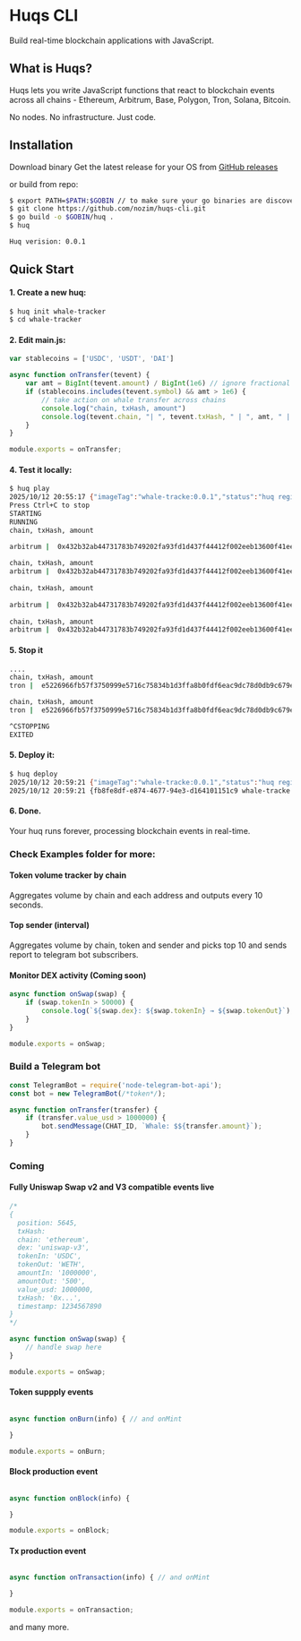 # Huqs CLI

Build real-time blockchain applications with JavaScript.

## What is Huqs?

Huqs lets you write JavaScript functions that react to blockchain events across all chains - Ethereum, Arbitrum, Base,
Polygon, Tron, Solana, Bitcoin.

No nodes. No infrastructure. Just code.

## Installation

Download binary Get the latest release for your OS from [GitHub releases](https://github.com/nozim/huqs-cli/releases)

or build from repo:

```bash
$ export PATH=$PATH:$GOBIN // to make sure your go binaries are discoverable by shell
$ git clone https://github.com/nozim/huqs-cli.git
$ go build -o $GOBIN/huq .
$ huq                      

Huq verision: 0.0.1

```

## Quick Start

#### 1. Create a new huq:

```bash
$ huq init whale-tracker
$ cd whale-tracker
```

#### 2. Edit main.js:

```javascript
var stablecoins = ['USDC', 'USDT', 'DAI']

async function onTransfer(tevent) {
    var amt = BigInt(tevent.amount) / BigInt(1e6) // ignore fractional
    if (stablecoins.includes(tevent.symbol) && amt > 1e6) {
        // take action on whale transfer across chains
        console.log("chain, txHash, amount")
        console.log(tevent.chain, "| ", tevent.txHash, " | ", amt, " | ", tevent.symbol);
    }
}

module.exports = onTransfer;
```

#### 4. Test it locally:

```bash
$ huq play   
2025/10/12 20:55:17 {"imageTag":"whale-tracke:0.0.1","status":"huq registered"}                                                                                             
Press Ctrl+C to stop                      
STARTING                                                                                                                                                                
RUNNING                                   
chain, txHash, amount                                                                                                                                                   

arbitrum |  0x432b32ab44731783b749202fa93fd1d437f44412f002eeb13600f41eed736699  |  164966n  |  USDC
                                                                                                                                                                        
chain, txHash, amount
arbitrum |  0x432b32ab44731783b749202fa93fd1d437f44412f002eeb13600f41eed736699  |  164966n  |  USDC
                                                                                                                                                                        
chain, txHash, amount
                                          
arbitrum |  0x432b32ab44731783b749202fa93fd1d437f44412f002eeb13600f41eed736699  |  119975n  |  USDC
                                          
chain, txHash, amount
arbitrum |  0x432b32ab44731783b749202fa93fd1d437f44412f002eeb13600f41eed736699  |  119975n  |  USDC
```

#### 5. Stop it

```bash 
....
chain, txHash, amount
tron |  e5226966fb57f3750999e5716c75834b1d3ffa8b0fdf6eac9dc78d0db9c679e6  |  200000n  |  USDT

chain, txHash, amount
tron |  e5226966fb57f3750999e5716c75834b1d3ffa8b0fdf6eac9dc78d0db9c679e6  |  200000n  |  USDT

^CSTOPPING
EXITED
```

#### 5. Deploy it:

```bash
$ huq deploy 
2025/10/12 20:59:21 {"imageTag":"whale-tracke:0.0.1","status":"huq registered"}
2025/10/12 20:59:21 {fb8fe8df-e874-4677-94e3-d164101151c9 whale-tracke 0.0.1 RUNNING}
````

#### 6. Done.

Your huq runs forever, processing blockchain events in real-time.

### Check Examples folder for more:

#### Token volume tracker by chain

Aggregates volume by chain and each address and outputs every 10 seconds.

#### Top sender (interval)

Aggregates volume by chain, token and sender and picks top 10 and sends report to telegram bot subscribers.

#### Monitor DEX activity (Coming soon)

```javascript
async function onSwap(swap) {
    if (swap.tokenIn > 50000) {
        console.log(`${swap.dex}: ${swap.tokenIn} → ${swap.tokenOut}`);
    }
}

module.exports = onSwap;
````

### Build a Telegram bot

```javascript
const TelegramBot = require('node-telegram-bot-api');
const bot = new TelegramBot(/*token*/);

async function onTransfer(transfer) {
    if (transfer.value_usd > 1000000) {
        bot.sendMessage(CHAT_ID, `Whale: $${transfer.amount}`);
    }
}

```

### Coming

#### Fully Uniswap Swap v2 and V3 compatible events live

```javascript
/*
{
  position: 5645,
  txHash: 
  chain: 'ethereum',
  dex: 'uniswap-v3',
  tokenIn: 'USDC',
  tokenOut: 'WETH',
  amountIn: '1000000',
  amountOut: '500',
  value_usd: 1000000,
  txHash: '0x...',
  timestamp: 1234567890
}
*/

async function onSwap(swap) {
    // handle swap here 
}

module.exports = onSwap;
```

#### Token suppply events

```javascript

async function onBurn(info) { // and onMint

}

module.exports = onBurn;
```

#### Block production event

```javascript

async function onBlock(info) {

}

module.exports = onBlock;
```

#### Tx production event

```javascript

async function onTransaction(info) { // and onMint

}

module.exports = onTransaction;
```

and many more.
